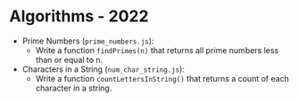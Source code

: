 # Algorithms - 2022

- Prime Numbers (`prime_numbers.js`): 
  - Write a function `findPrimes(n)` that returns all prime numbers less than or equal to n.
- Characters in a String (`num_char_string.js`):
  - Write a function `countLettersInString()` that returns a count of each character in a string.
